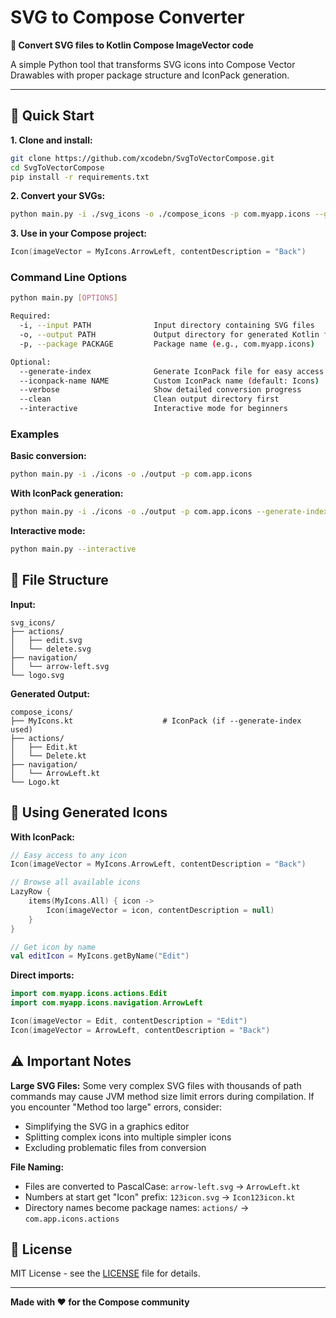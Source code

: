 # SVG to Compose Converter

**🎨 Convert SVG files to Kotlin Compose ImageVector code**

A simple Python tool that transforms SVG icons into Compose Vector Drawables with proper package structure and IconPack generation.

---

## 🚀 Quick Start

**1. Clone and install:**
```bash
git clone https://github.com/xcodebn/SvgToVectorCompose.git
cd SvgToVectorCompose
pip install -r requirements.txt
```

**2. Convert your SVGs:**
```bash
python main.py -i ./svg_icons -o ./compose_icons -p com.myapp.icons --generate-index
```

**3. Use in your Compose project:**
```kotlin
Icon(imageVector = MyIcons.ArrowLeft, contentDescription = "Back")
```

### Command Line Options

```bash
python main.py [OPTIONS]

Required:
  -i, --input PATH              Input directory containing SVG files
  -o, --output PATH             Output directory for generated Kotlin files
  -p, --package PACKAGE         Package name (e.g., com.myapp.icons)

Optional:
  --generate-index              Generate IconPack file for easy access
  --iconpack-name NAME          Custom IconPack name (default: Icons)  
  --verbose                     Show detailed conversion progress
  --clean                       Clean output directory first
  --interactive                 Interactive mode for beginners
```

### Examples

**Basic conversion:**
```bash
python main.py -i ./icons -o ./output -p com.app.icons
```

**With IconPack generation:**
```bash
python main.py -i ./icons -o ./output -p com.app.icons --generate-index --iconpack-name "AppIcons"
```

**Interactive mode:**
```bash
python main.py --interactive
```

## 📁 File Structure

**Input:**
```
svg_icons/
├── actions/
│   ├── edit.svg
│   └── delete.svg
├── navigation/
│   └── arrow-left.svg
└── logo.svg
```

**Generated Output:**
```
compose_icons/
├── MyIcons.kt                    # IconPack (if --generate-index used)
├── actions/
│   ├── Edit.kt
│   └── Delete.kt
├── navigation/
│   └── ArrowLeft.kt
└── Logo.kt
```

## 🎯 Using Generated Icons

**With IconPack:**
```kotlin
// Easy access to any icon
Icon(imageVector = MyIcons.ArrowLeft, contentDescription = "Back")

// Browse all available icons  
LazyRow {
    items(MyIcons.All) { icon ->
        Icon(imageVector = icon, contentDescription = null)
    }
}

// Get icon by name
val editIcon = MyIcons.getByName("Edit")
```

**Direct imports:**
```kotlin
import com.myapp.icons.actions.Edit
import com.myapp.icons.navigation.ArrowLeft

Icon(imageVector = Edit, contentDescription = "Edit")
Icon(imageVector = ArrowLeft, contentDescription = "Back")
```

## ⚠️ Important Notes

**Large SVG Files:**
Some very complex SVG files with thousands of path commands may cause JVM method size limit errors during compilation. If you encounter "Method too large" errors, consider:
- Simplifying the SVG in a graphics editor
- Splitting complex icons into multiple simpler icons
- Excluding problematic files from conversion

**File Naming:**
- Files are converted to PascalCase: `arrow-left.svg` → `ArrowLeft.kt`
- Numbers at start get "Icon" prefix: `123icon.svg` → `Icon123icon.kt`
- Directory names become package names: `actions/` → `com.app.icons.actions`

## 📄 License

MIT License - see the [LICENSE](LICENSE) file for details.

---

**Made with ❤️ for the Compose community**
